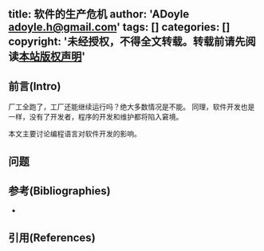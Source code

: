 title: 软件的生产危机
author: 'ADoyle <adoyle.h@gmail.com>'
tags: []
categories: []
copyright: '未经授权，不得全文转载。转载前请先阅读[本站版权声明](http://adoyle.me/blog/copyright.html)'
---

## 前言(Intro)

厂工全跑了，工厂还能继续运行吗？绝大多数情况是不能。
同理，软件开发也是一样，没有了开发者，程序的开发和维护都将陷入窘境。

本文主要讨论编程语言对软件开发的影响。

<!-- more -->

## 问题



## 参考(Bibliographies)
- [][B1]

## 引用(References)
[^1]: [][R1]


<!-- 以下是相关链接 -->

[R1]: <url> "备注"

[B1]: <url> "备注"

